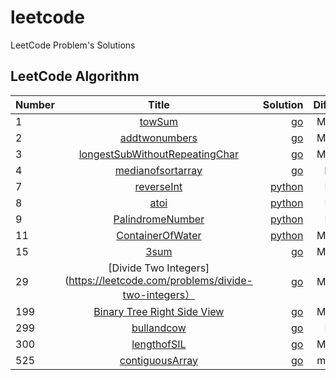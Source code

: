 # leetcode
LeetCode Problem's Solutions
## LeetCode Algorithm

| Number        | Title         | Solution  | Difficulty |
| ------------- |:-------------:| ---------:| :---------:|
| 1             | [towSum](https://leetcode.com/problems/two-sum/)| [go](algorithms/golang/twosum/twosum.go)|  Medium |
| 2             | [addtwonumbers](https://leetcode.com/problems/add-two-numbers/)| [go](algorithms/golang/addtwonumber/addtwonumber.go)| Medium |    
| 3             |[longestSubWithoutRepeatingChar](https://leetcode.com/problems/longest-substring-without-repeating-characters/)|[go](algorithms/golang/lenthofsubstring/longestchar.go)|Medium|
| 4             |[medianofsortarray](https://leetcode.com/problems/median-of-two-sorted-arrays/)|[go](algorithms/golang/median/madian.go)|Hard|
| 7             |[reverseInt](https://leetcode.com/problems/reverse-integer/)|[python](algorithms/python/reverse/reverse.py)|Easy|
| 8             |[atoi](https://leetcode.com/problems/string-to-integer-atoi/)|[python](algorithms/python/Atoi/atoi.py)|Easy|
| 9             |[PalindromeNumber](https://leetcode.com/problems/palindrome-number/)|[python](algorithms/python/palindrome/palindrome.py)|Easy|
| 11            |[ContainerOfWater](https://leetcode.com/problems/container-with-most-water/)|[python](/algorithms/python/container/maxarea.py)|Medium|
| 15            |[3sum](https://leetcode.com/problems/3sum/)|[go](algorithms/golang/threesum/threesum.go)| Medium|
| 29| [Divide Two Integers](https://leetcode.com/problems/divide-two-integers）| [go](algorithms/golang/divideTwoIntegers/solution.go)| Medium|
| 199			|[Binary Tree Right Side View](https://leetcode.com/problems/binary-tree-right-side-view)|[go](algorithms/golang/binaryTreeRightView/rightView.go) |Medium|
| 299           |[bullandcow](https://leetcode.com/problems/bulls-and-cows/)|[go](algorithms/golang/bullAndCow/getHint.go)|Easy|
| 300           |[lengthofSIL](https://leetcode.com/problems/longest-increasing-subsequence/)|[go](algorithms/golang/longestIncSub/lengthofLIS.go)|Medium|
| 525 | [contiguousArray](https://leetcode.com/problems/contiguous-array/)|[go](algorithms/golang/contiguousArray/solutions.go)| medium |
